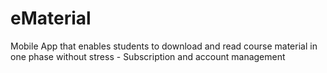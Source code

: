 # eMaterial
Mobile App that enables students to download and read course material in one phase without stress - Subscription and account management
